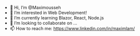 - 👋 Hi, I’m @Maximousseh
- 👀 I’m interested in Web Development!
- 🌱 I’m currently learning Blazor, React, Node.js
- 💞️ I’m looking to collaborate on ...
- 📫 How to reach me: https://www.linkedin.com/in/maximlam/

<!---
Maximousseh/Maximousseh is a ✨ special ✨ repository because its `README.md` (this file) appears on your GitHub profile.
You can click the Preview link to take a look at your changes.
--->

